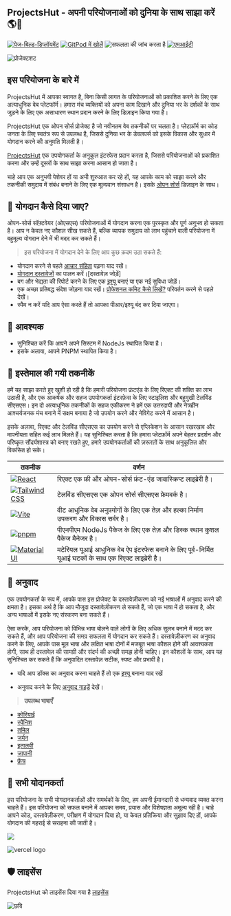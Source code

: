## **ProjectsHut - अपनी परियोजनाओं को दुनिया के साथ साझा करें 🌎🌈**

[![पेज-बिल्ड-डिप्लॉयमेंट](https://github.com/priyankarpal/ProjectsHut/actions/workflows/pages/pages-build-deployment/badge.svg?branch=main)](https://github.com/priyankarpal/ProjectsHut/actions/workflows/pages/pages-build-deployment)
[![GitPod में खोलें](https://img.shields.io/badge/Gitpod-Ready--to--Code-blue?logo=gitpod)](https://gitpod.io/#https://github.com/priyankarpal/ProjectsHut)
![सफलता की जांच करता है](https://badgen.net/github/checks/node-formidable/node-formidable)
[![एमआईटी](https://badgen.net/badge/license/MIT/blue)](https://github.com/priyankarpal/ProjectsHut/blob/main/LICENSE)

![प्रोजेक्टशट](https://user-images.githubusercontent.com/88102392/235369195-189ad8cd-31df-4099-8b99-3efac3056651.png)

## इस परियोजना के बारे में

ProjectsHut में आपका स्वागत है, बिना किसी लागत के परियोजनाओं को प्रकाशित करने के लिए एक अत्याधुनिक वेब प्लेटफॉर्म। हमारा मंच व्यक्तियों को अपना काम दिखाने और दुनिया भर के दर्शकों के साथ जुड़ने के लिए एक असाधारण स्थान प्रदान करने के लिए डिज़ाइन किया गया है।

ProjectsHut एक ओपन सोर्स प्रोजेक्ट है जो नवीनतम वेब तकनीकों पर चलता है। प्लेटफ़ॉर्म का कोड जनता के लिए स्वतंत्र रूप से उपलब्ध है, जिससे दुनिया भर के डेवलपर्स को इसके विकास और सुधार में योगदान करने की अनुमति मिलती है।

[ProjectsHut](https://projectshut.vercel.app) एक उपयोगकर्ता के अनुकूल इंटरफेस प्रदान करता है, जिससे परियोजनाओं को प्रकाशित करना और उन्हें दूसरों के साथ साझा करना आसान हो जाता है।

चाहे आप एक अनुभवी पेशेवर हों या अभी शुरुआत कर रहे हों, यह आपके काम को साझा करने और तकनीकी समुदाय में संबंध बनाने के लिए एक मूल्यवान संसाधन है। इसके [ओपन सोर्स](https://opensource.guide) डिज़ाइन के साथ।

## 🤔 योगदान कैसे दिया जाए?

ओपन-सोर्स सॉफ़्टवेयर (ओएसएस) परियोजनाओं में योगदान करना एक पुरस्कृत और पूर्ण अनुभव हो सकता है। आप न केवल नए कौशल सीख सकते हैं, बल्कि व्यापक समुदाय को लाभ पहुंचाने वाली परियोजना में बहुमूल्य योगदान देने में भी मदद कर सकते हैं।

> इस परियोजना में योगदान देने के लिए आप कुछ क़दम उठा सकते हैं:

- योगदान करने से पहले [आचार संहिता](https://github.com/priyankarpal/ProjectsHut/blob/main/CODE_OF_CONDUCT.md) पढ़ना याद रखें।
- [योगदान दस्तावेजों](/contributing.md) का पालन करें।[दस्तावेज़ जोड़ें]
- बग और भेद्यता की रिपोर्ट करने के लिए एक [इश्यू](https://github.com/priyankarpal/ProjectsHut/issues/new/choose) बनाएं या एक नई सुविधा जोड़ें।
- एक अच्छा प्रतिबद्ध संदेश जोड़ना याद रखें। [प्रोफेशनल कमिट कैसे लिखें?](https://twitter.com/Priyankarpal/status/1638403157863673859) परिवर्तन करने से पहले देखें।
- स्पैम न करें यदि आप ऐसा करते हैं तो आपका पीआर/इश्यू बंद कर दिया जाएगा।

## 🤏 आवश्यक

- सुनिश्चित करें कि आपने अपने सिस्टम में NodeJs स्थापित किया है।
- इसके अलावा, आपने PNPM स्थापित किया है।

## 🧰 इस्तेमाल की गयी तकनीकें

हमें यह साझा करते हुए खुशी हो रही है कि हमारी परियोजना फ्रंटएंड के लिए रिएक्ट की शक्ति का लाभ उठाती है, और एक आकर्षक और सहज उपयोगकर्ता इंटरफ़ेस के लिए स्टाइलिश और बहुमुखी टेलविंड सीएसएस। इन दो अत्याधुनिक तकनीकों के सहज एकीकरण ने हमें एक उत्तरदायी और नेत्रहीन आश्चर्यजनक मंच बनाने में सक्षम बनाया है जो उपयोग करने और नेविगेट करने में आसान है।

इसके अलावा, रिएक्ट और टेलविंड सीएसएस का उपयोग करने से एप्लिकेशन के आसान रखरखाव और मापनीयता सहित कई लाभ मिलते हैं। यह सुनिश्चित करता है कि हमारा प्लेटफ़ॉर्म अपने बेहतर प्रदर्शन और परिष्कृत सौंदर्यशास्त्र को बनाए रखते हुए, हमारे उपयोगकर्ताओं की ज़रूरतों के साथ अनुकूलित और विकसित हो सके।

| तकनीक                                                                                                                                                | वर्णन                                                                                                   |
| ---------------------------------------------------------------------------------------------------------------------------------------------------- | ------------------------------------------------------------------------------------------------------- |
| [![React](https://img.shields.io/badge/-React-blue?style=flat-square&logo=react&logoColor=white)](https://reactjs.org/)                              | रिएक्ट एक फ्री और ओपन-सोर्स फ्रंट-एंड जावास्क्रिप्ट लाइब्रेरी है।                                       |
| [![Tailwind CSS](https://img.shields.io/badge/-Tailwind%20CSS-38B2AC?style=flat-square&logo=tailwind-css&logoColor=white)](https://tailwindcss.com/) | टेलविंड सीएसएस एक ओपन सोर्स सीएसएस फ्रेमवर्क है।                                                        |
| [![Vite](https://img.shields.io/static/v1?style=for-the-badge&message=Vite&color=646CFF&logo=Vite&logoColor=FFFFFF&label=)](https://vitejs.dev/)     | वीट आधुनिक वेब अनुप्रयोगों के लिए एक तेज़ और हल्का निर्माण उपकरण और विकास सर्वर है।                     |
| [![pnpm](https://img.shields.io/static/v1?style=for-the-badge&message=pnpm&color=222222&logo=pnpm&logoColor=F69220&label=)](https://pnpm.io/)        | पीएनपीएम NodeJs पैकेज के लिए एक तेज़ और डिस्क स्थान कुशल पैकेज मैनेजर है।                               |
| [![Material UI](https://img.shields.io/badge/-Material_UI-0081CB?logo=Material-UI&logoColor=white&style=for-the-badge)](https://mui.com/)            | मटेरियल यूआई आधुनिक वेब ऐप इंटरफेस बनाने के लिए पूर्व-निर्मित यूआई घटकों के साथ एक रिएक्ट लाइब्रेरी है। |

## 📙 अनुवाद

एक उपयोगकर्ता के रूप में, आपके पास इस प्रोजेक्ट के दस्तावेज़ीकरण को नई भाषाओं में अनुवाद करने की क्षमता है। इसका अर्थ है कि आप मौजूदा दस्तावेज़ीकरण ले सकते हैं, जो एक भाषा में हो सकता है, और अन्य भाषाओं में इसके नए संस्करण बना सकते हैं।

ऐसा करके, आप परियोजना को विभिन्न भाषा बोलने वाले लोगों के लिए अधिक सुलभ बनाने में मदद कर सकते हैं, और आप परियोजना की समग्र सफलता में योगदान कर सकते हैं। दस्तावेज़ीकरण का अनुवाद करने के लिए, आपके पास मूल भाषा और लक्षित भाषा दोनों में मजबूत भाषा कौशल होने की आवश्यकता होगी, साथ ही दस्तावेज़ की सामग्री और संदर्भ की अच्छी समझ होनी चाहिए। इन कौशलों के साथ, आप यह सुनिश्चित कर सकते हैं कि अनुवादित दस्तावेज़ सटीक, स्पष्ट और प्रभावी है।

- यदि आप डॉक्स का अनुवाद करना चाहते हैं तो एक [इश्यू](https://github.com/priyankarpal/ProjectsHut/issues/new?assignees=&labels=Translate&template=translation-.md&title=+Translate) बनाना याद रखें

- अनुवाद करने के लिए [अनुवाद गाइडें](https://github.com/priyankarpal/ProjectsHut/blob/main/translations/translation_guide.md) देखें।

> **उपलब्ध भाषाएँ**

- [कोरियाई](https://github.com/priyankarpal/ProjectsHut/tree/main/translations/Korean)
- [स्पैनिश](https://github.com/priyankarpal/ProjectsHut/tree/main/translations/Spanish)
- [तमिल](https://github.com/priyankarpal/ProjectsHut/tree/main/translations/Tamil)
- [जर्मन](https://github.com/priyankarpal/ProjectsHut/tree/main/translations/German)
- [इतालवी](https://github.com/priyankarpal/ProjectsHut/tree/main/translations/Italian)
- [जापानी](https://github.com/priyankarpal/ProjectsHut/tree/main/translations/Japanese)
- [फ्रेंच](https://github.com/priyankarpal/ProjectsHut/tree/main/translations/French)

## 🤝 सभी योदानकर्ता

इस परियोजना के सभी योगदानकर्ताओं और समर्थकों के लिए, हम अपनी ईमानदारी से धन्यवाद व्यक्त करना चाहते हैं। इस परियोजना को सफल बनाने में आपका समय, प्रयास और विशेषज्ञता अमूल्य रही है। चाहे आपने कोड, दस्तावेज़ीकरण, परीक्षण में योगदान दिया हो, या केवल प्रतिक्रिया और सुझाव दिए हों, आपके योगदान की गहराई से सराहना की जाती है।

<a href="https://github.com/priyankarpal/ProjectsHut/graphs/contributors">
  <img src="https://contrib.rocks/image?repo=priyankarpal/ProjectsHut" />
</a>

![vercel logo](https://camo.githubusercontent.com/37b009b52b3a9af7886f52e75cd76d1b32fef331ab1dc2108089c0ced0b7635f/68747470733a2f2f7777772e6461746f636d732d6173736574732e636f6d2f33313034392f313631383938333239372d706f77657265642d62792d76657263656c2e737667)

## 🛡️ लाइसेंस

ProjectsHut को लाइसेंस दिया गया है [लाइसेंस](https://github.com/priyankarpal/ProjectsHut/blob/main/LICENSE)

![छवि](https://github.com/priyankarpal/ProjectsHut/assets/88102392/0c5debf5-d414-4916-87d8-e1a710773ae3)
